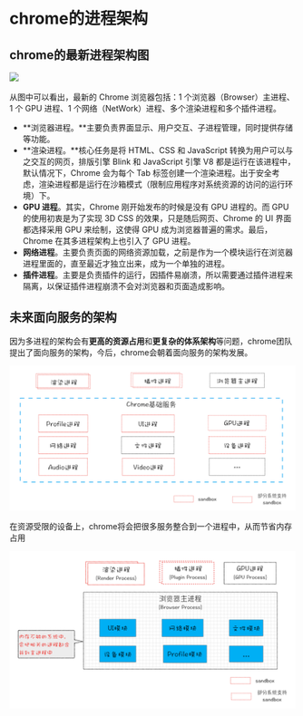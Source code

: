# chrome的进程架构

## chrome的最新进程架构图

![](E:\vuepressDocs\learningNote\docs\browser\img\chrome进程架构图.png)

从图中可以看出，最新的 Chrome 浏览器包括：1 个浏览器（Browser）主进程、1 个 GPU 进程、1 个网络（NetWork）进程、多个渲染进程和多个插件进程。

+ **浏览器进程。**主要负责界面显示、用户交互、子进程管理，同时提供存储等功能。
+ **渲染进程。**核心任务是将 HTML、CSS 和 JavaScript 转换为用户可以与之交互的网页，排版引擎 Blink 和 JavaScript 引擎 V8 都是运行在该进程中，默认情况下，Chrome 会为每个 Tab 标签创建一个渲染进程。出于安全考虑，渲染进程都是运行在沙箱模式（限制应用程序对系统资源的访问的运行环境）下。
+ <strong>GPU 进程</strong>。其实，Chrome 刚开始发布的时候是没有 GPU 进程的。而 GPU 的使用初衷是为了实现 3D CSS 的效果，只是随后网页、Chrome 的 UI 界面都选择采用 GPU 来绘制，这使得 GPU 成为浏览器普遍的需求。最后，Chrome 在其多进程架构上也引入了 GPU 进程。
+ <strong>网络进程</strong>。主要负责页面的网络资源加载，之前是作为一个模块运行在浏览器进程里面的，直至最近才独立出来，成为一个单独的进程。
+ <strong>插件进程</strong>。主要是负责插件的运行，因插件易崩溃，所以需要通过插件进程来隔离，以保证插件进程崩溃不会对浏览器和页面造成影响。

## 未来面向服务的架构

​	因为多进程的架构会有**更高的资源占用**和**更复杂的体系架构**等问题，chrome团队提出了面向服务的架构，今后，chrome会朝着面向服务的架构发展。

![](.\img\面向服务的架构.png)

在资源受限的设备上，chrome将会把很多服务整合到一个进程中，从而节省内存占用

![](.\img\受限设备的服务架构.png)